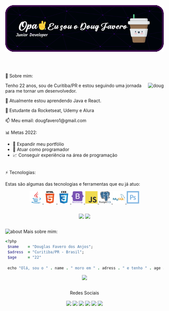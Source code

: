 <div align="center">
<img src="https://github.com/DougFaveroAnjos/DougFaveroAnjos/raw/main/github.png">
</div> <br/><br/><br/>

<p>🌻 Sobre mim: </p>
        <img align="right" alt="doug" src='https://i.picasion.com/pic92/f829aa90d70d8f2d1b7274064656910a.gif'>
        <p>Tenho 22 anos, sou de Curitiba/PR e estou seguindo uma jornada para me tornar um desenvolvedor.</p>
        <p>🌱 Atualmente estou aprendendo Java e React.</p>
        <p>🚀 Estudante da Rocketseat, Udemy e Alura </p>
        <p>📫 Meu email: dougfavero1@gmail.com</p>
  


📊 Metas 2022:
<ul>
<li>📂 Expandir meu portfólio </li>
<li>🤝 Atuar como programador </li>
<li>📈 Conseguir experiência na área de programação</li><br/>
</ul>


<p>⚡ Tecnologias:</p>
<p>Estas são algumas das tecnologias e ferramentas que eu já atuo:</p>
<p align="center"> 
<a href="https://www.java.com" target="_blank" rel="noreferrer"> <img src="https://raw.githubusercontent.com/devicons/devicon/master/icons/java/java-original.svg" alt="java" width="40" height="40"/> </a>
<a href="https://www.w3.org/html/" target="_blank" rel="noreferrer"> <img src="https://raw.githubusercontent.com/devicons/devicon/master/icons/html5/html5-original-wordmark.svg" alt="html5" width="40" height="40"/> </a>  
<a href="https://www.w3schools.com/css/" target="_blank" rel="noreferrer"> <img src="https://raw.githubusercontent.com/devicons/devicon/master/icons/css3/css3-original-wordmark.svg" alt="css3" width="40" height="40"/> </a> 
<a href="https://getbootstrap.com" target="_blank" rel="noreferrer"> <img src="https://raw.githubusercontent.com/devicons/devicon/master/icons/bootstrap/bootstrap-plain-wordmark.svg" alt="bootstrap" width="40" height="40"/> </a>
<a href="https://developer.mozilla.org/en-US/docs/Web/JavaScript" target="_blank" rel="noreferrer"> <img src="https://raw.githubusercontent.com/devicons/devicon/master/icons/javascript/javascript-original.svg" alt="javascript" width="40" height="40"/> </a> 
<a href="https://www.postgresql.org" target="_blank" rel="noreferrer"> <img src="https://raw.githubusercontent.com/devicons/devicon/master/icons/postgresql/postgresql-original-wordmark.svg" alt="postgresql" width="40" height="40"/> </a> 
<a href="https://www.mysql.com/" target="_blank" rel="noreferrer"> <img src="https://raw.githubusercontent.com/devicons/devicon/master/icons/mysql/mysql-original-wordmark.svg" alt="mysql" width="40" height="40"/> </a> 
<a href="https://www.photoshop.com/en" target="_blank" rel="noreferrer"> <img src="https://raw.githubusercontent.com/devicons/devicon/master/icons/photoshop/photoshop-line.svg" alt="photoshop" width="40" height="40"/> </a> 

##

<!-- Stats GitHutb -->
<div align="center">
  <a href="https://github.com/DougFaveroAnjos">
  <img height="180px" src="https://github-readme-stats.vercel.app/api?username=DougFaveroAnjos&show_icons=true&theme=synthwave&include_all_commits=true&count_private=true"/></a>
 <a href="https://github.com/DougFaveroAnjos">
 <img heught="180px" src="https://github-readme-stats.vercel.app/api/top-langs/?username=DougFaveroAnjos&show_icons=true&theme=synthwave&include_all_commits=true&count_private=true"></a>
 </div>
 
  ##
 
 <!-- sobre -->
  <img width="45" alt="about" src="https://raw.github.com/elizarov/elizarov/master/about.png"> Mais sobre mim:
```ruby
<?php
 $name    = "Douglas Favero dos Anjos";
 $adress  = "Curitiba/PR - Brasil";
 $age     = "22"
  
 echo "Olá, sou o " . name . " moro em " . adress . " e tenho " . age . " anos";

```
<div align='center'>
<img src="https://github.com/DougFaveroAnjos/DougFaveroAnjos/blob/output/github-contribution-grid-snake.svg">
</div>

 ## 
 
<!-- Redes Sociais e Contato -->
<p align='center'>
  Redes Sociais<br/><br/>
<a target="_blank" href="mailto:dougfavero1@gmail.com"><img src="https://img.shields.io/badge/Gmail-D14836?style=for-the-badge&logo=gmail&logoColor=white"></a>
<a target="_blank" href="https://discord.gg/KyDj549PUP" target="_blank"><img src="https://img.shields.io/badge/Discord-7289DA?style=for-the-badge&logo=discord&logoColor=white"></a>
<a target="_blank" href="https://www.facebook.com/douglas.favero.9/" target="_blank"><img src="https://img.shields.io/badge/Facebook-1877F2?style=for-the-badge&logo=facebook&logoColor=white"></a>
<a target="_blank" href="https://www.instagram.com/dougfavero/" target="_blank"><img src="https://img.shields.io/badge/Instagram-E4405F?style=for-the-badge&logo=instagram&logoColor=white"></a>
<a target="_blank" href="https://www.twitch.tv/dougfavero" target="_blank"><img src="https://img.shields.io/badge/Twitch-9146FF?style=for-the-badge&logo=twitch&logoColor=white"></a>
<a target="_blank" href="https://www.linkedin.com/in/douglas-favero-452689215/" target="_blank"><img src="https://img.shields.io/badge/LinkedIn-0077B5?style=for-the-badge&logo=linkedin&logoColor=white"></a>
</p>

##  


 
